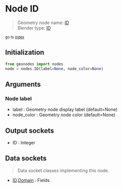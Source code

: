
# Node ID

> Geometry node name: [ID](https://docs.blender.org/manual/en/latest/modeling/geometry_nodes/input/id.html)<br>
  Blender type: [ID](https://docs.blender.org/api/current/bpy.types.GeometryNodeInputID.html)
  
<sub>go to [index](/docs/index.md)</sub>

## Initialization

```python
from geonodes import nodes
node = nodes.ID(label=None, node_color=None)
```



## Arguments


### Node label

- label : Geometry node display label (default=None)
- node_color : Geometry node color (default=None)

## Output sockets

- ID : Integer

## Data sockets

> Data socket classes implementing this node.
  
  
- [ID](/docs/nodes/ID.md).[Domain](/docs/nodes/ID.md#domain) : Fields
  
